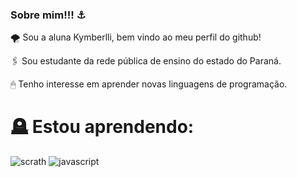### **Sobre mim!!!** ⚓️

🌪 Sou a aluna Kymberlli, bem vindo ao meu perfil do github!

🖇 Sou estudante da rede pública de ensino do estado do Paraná.

🖱 Tenho interesse em aprender novas linguagens de programação.

# 🪦 Estou aprendendo:
![scrath](https://img.shields.io/badge/Scratch-4D97FF?style=for-the-badge&logo=Scratch&logoColor=white)
![javascript](https://img.shields.io/badge/JavaScript-323330?style=for-the-badge&logo=javascript&logoColor=F7DF1E)
